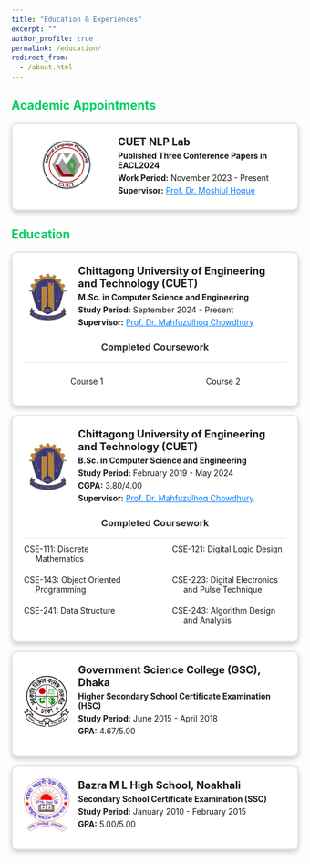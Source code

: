 ```yaml
---
title: "Education & Experiences"
excerpt: ""
author_profile: true
permalink: /education/
redirect_from: 
  - /about.html
---
```


<!---
**Chittagong University of Engineering and Technology [(CUET)](https://www.cuet.ac.bd/dept/cse)**   
*M.Sc. in Computer Science and Engineering*   
Study Period: <b>September 2024 - Present</b><br>  
Supervisor: [Dr. Mahfuzulhoq Chowdhury](https://www.semanticscholar.org/author/Mahfuzulhoq-Chowdhury/37296895) 

**Chittagong University of Engineering and Technology [(CUET)](https://www.cuet.ac.bd/dept/cse)**   
*B.Sc. in Computer Science and Engineering*   
Study Period: <b>February 2019 - May 2024</b><br>
CGPA: <b>3.80/4.00</b>  
Supervisor: [Dr. Mahfuzulhoq Chowdhury](https://www.semanticscholar.org/author/Mahfuzulhoq-Chowdhury/37296895) 

**Government Science College, Dhaka [(GSC)](https://www.gsctd.edu.bd/)**   
*Higher Secondary School Certificate Examination (HSC)*   
Study Period: <b>June 2015 - April 2018</b><br>
GPA: <b>4.67/5.00</b>  

**Bazra M L High School, Dhaka [(BHS)](https://www.sohopathi.com/bazra-ml-high-school/)**   
*Secondary School Certificate Examination (SSC)*   
Study Period: <b>January 2010 - February 2015</b><br>
GPA: <b>5.00/5.00</b>


Position: <b>1<sup>st</sup>/103</b>
CGPA: <b>4.00/4.00</b>  
Position: <b>1<sup>st</sup>/48</b>
-->


## <font color="#00cc66"> Academic Appointments </font>
<!---
 **Researcher <font color="#541A75">[November 2023 - Present]</font>**    
 *CUET NLP Lab*
 -->
<div align="center" style="margin-bottom: 15px;">
  <div style="border: 2px solid #e1e4e8; border-radius: 10px; padding: 20px; max-width: 100%; margin: auto; box-shadow: 0px 4px 8px rgba(0,0,0,0.2); background-color: #fff;">
    <div style="display: flex; align-items: center;">
      <img src="https://raw.githubusercontent.com/Salman1804102/salman1804102.github.io/master/Gallery/nlplab.jpg" alt="NLPLAB Logo" style="width: 150px; height: auto; margin-right: 15px;">
      <div style="text-align: left;">
        <p style="margin: 0; font-size: 1.3em; font-weight: bold;">CUET NLP Lab</p>
        <p style="margin: 5px 0; font-size: 1.0em;"><strong>Published Three Conference Papers in EACL2024</strong></p>
        <p style="margin: 5px 0;"><strong>Work Period:</strong> November 2023 - Present</p>
        <p style="margin: 5px 0;"><strong>Supervisor:</strong> <a href="https://scholar.google.com/citations?hl=en&user=srYxYhcAAAAJ&view_op=list_works&sortby=pubdate" style="color: #007bff; text-decoration-line: underline;">Prof. Dr. Moshiul Hoque</a></p>
      </div>
    </div>
  </div>
</div>

## <font color="#00cc66"> Education </font>

<div align="center" style="margin-bottom: 15px;">
  <div style="border: 2px solid #e1e4e8; border-radius: 10px; padding: 20px; max-width: 100%; margin: auto; box-shadow: 0px 4px 8px rgba(0,0,0,0.2); background-color: #fff;">
    <div style="display: flex; align-items: center; margin-bottom: 20px;">
      <img src="https://raw.githubusercontent.com/Salman1804102/salman1804102.github.io/master/Gallery/cuetlogo.png" alt="CUET Logo" style="width: 80px; height: auto; margin-right: 15px;">
      <div style="text-align: left;">
        <p style="margin: 0; font-size: 1.3em; font-weight: bold;">Chittagong University of Engineering and Technology (CUET)</p>
        <p style="margin: 5px 0; font-size: 1.0em;"><strong>M.Sc. in Computer Science and Engineering</strong></p>
        <p style="margin: 5px 0;"><strong>Study Period:</strong> September 2024 - Present</p>
        <p style="margin: 5px 0;"><strong>Supervisor:</strong> <a href="https://www.semanticscholar.org/author/Mahfuzulhoq-Chowdhury/37296895" style="color: #007bff; text-decoration-line: underline;">Prof. Dr. Mahfuzulhoq Chowdhury</a></p>
      </div>
    </div>
    <h3 style="margin-top: 0; color: #333; text-align: center;">Completed Coursework</h3>
    <div style="display: flex; justify-content: space-between; overflow-y: auto; max-height: 150px; border-top: 1px solid #e1e4e8; padding-top: 10px;">
      <div style="width: 48%; word-wrap: break-word;">
        <p>Course 1</p>
        <!-- Add more courses here -->
      </div>
      <div style="width: 48%; word-wrap: break-word;">
        <p>Course 2</p>
        <!-- Add more courses here -->
      </div>
    </div>
  </div>
</div>


<div align="center" style="margin-bottom: 15px;">
  <div style="border: 2px solid #e1e4e8; border-radius: 10px; padding: 20px; max-width: 100%; margin: auto; box-shadow: 0px 4px 8px rgba(0,0,0,0.2); background-color: #fff;">
    <div style="display: flex; align-items: center; margin-bottom: 20px;">
      <img src="https://raw.githubusercontent.com/Salman1804102/salman1804102.github.io/master/Gallery/cuetlogo.png" alt="CUET Logo" style="width: 80px; height: auto; margin-right: 15px;">
      <div style="text-align: left;">
        <p style="margin: 0; font-size: 1.3em; font-weight: bold;">Chittagong University of Engineering and Technology (CUET)</p>
        <p style="margin: 5px 0; font-size: 1.0em;"><strong>B.Sc. in Computer Science and Engineering</strong></p>
        <p style="margin: 5px 0;"><strong>Study Period:</strong> February 2019 - May 2024</p>
        <p style="margin: 5px 0;"><strong>CGPA:</strong> 3.80/4.00</p>
        <p style="margin: 5px 0;"><strong>Supervisor:</strong> <a href="https://www.semanticscholar.org/author/Mahfuzulhoq-Chowdhury/37296895" style="color: #007bff; text-decoration-line: underline;">Prof. Dr. Mahfuzulhoq Chowdhury</a></p>
      </div>
    </div>
    <h3 style="margin-top: 0; color: #333; text-align: center;">Completed Coursework</h3>
    <!--
    <div style="display: flex; justify-content: space-between; overflow-y: auto; max-height: 150px; border-top: 1px solid #e1e4e8; padding-top: 10px;">
     <div style="width: 48%; word-wrap: break-word;">
      <p>CSE-111: Discrete Mathematics</p>
      <p>CSE-121: Digital Logic Design</p>
      <p>CSE-143: Object Oriented Programming</p>
      <p>CSE-223: Digital Electronics and Pulse Technique</p>
      <p>CSE-241: Data Structure</p>
      <p>CSE-243: Algorithm Design and Analysis</p>
      <p>CSE-251: Database Management Systems</p>
      <p>CSE-311: Computer Networks</p>
      <p>CSE-321: Computer Architecture</p>
      <p>CSE-331: Theory of Computing</p>
      <p>CSE-333: Microprocessors and Assembly Language Programming</p>
      <p>CSE-423: Digital System Design</p>
      <p>CSE-431: Compiler Design</p>
      <p>CSE-433: Software Engineering</p>
      <p>CSE-435: Information Security</p>
    </div>
    <div style="width: 48%; word-wrap: break-word;">
      <p>CSE-335: Operating Systems</p>
      <p>CSE-337: Computer Peripherals and Interfacing</p>
      <p>CSE-345: Artificial Intelligence</p>
      <p>CSE-353: System Analysis and Design</p>
      <p>CSE-357: Computer Graphics</p>
      <p>CSE-363: Machine Learning</p>
      <p>CSE-431: Compiler Design</p>
      <p>CSE-435: Information Security</p>
      <p>CSE-457: Computer Graphics</p>
      <p>CSE-463: Machine Learning</p>
      <p>CSE-489: Software Architecture</p>
      <p>CSE-489: Software Architecture</p>
      <p>CSE-113: Microprocessors and Assembly Language Programming</p>
      <p>CSE-133: Data Communication</p>
      <p>CSE-135: Numerical Analysis</p>
      </div>
    </div>
    -->
    <div style="display: flex; justify-content: space-between; overflow-y: auto; max-height: 150px; border-top: 1px solid #e1e4e8; padding-top: 10px; flex-wrap: wrap; gap: 20px;">
  <div style="width: 200px;">
    <p style="margin: 0; text-align: left; padding-left: 20px; text-indent: -20px;">CSE-111: Discrete Mathematics</p>
  </div>
  <div style="width: 200px;">
    <p style="margin: 0; text-align: left; padding-left: 20px; text-indent: -20px;">CSE-121: Digital Logic Design</p>
  </div>
  <div style="width: 200px;">
    <p style="margin: 0; text-align: left; padding-left: 20px; text-indent: -20px;">CSE-143: Object Oriented Programming</p>
  </div>
  <div style="width: 200px;">
    <p style="margin: 0; text-align: left; padding-left: 20px; text-indent: -20px;">CSE-223: Digital Electronics and Pulse Technique</p>
  </div>
  <div style="width: 200px;">
    <p style="margin: 0; text-align: left; padding-left: 20px; text-indent: -20px;">CSE-241: Data Structure</p>
  </div>
  <div style="width: 200px;">
    <p style="margin: 0; text-align: left; padding-left: 20px; text-indent: -20px;">CSE-243: Algorithm Design and Analysis</p>
  </div>
  <div style="width: 200px;">
    <p style="margin: 0; text-align: left; padding-left: 20px; text-indent: -20px;">CSE-245: Numerical Analysis</p>
  </div>
  <div style="width: 200px;">
    <p style="margin: 0; text-align: left; padding-left: 20px; text-indent: -20px;">CSE-251: Database Management Systems</p>
  </div>
  <div style="width: 200px;">
    <p style="margin: 0; text-align: left; padding-left: 20px; text-indent: -20px;">CSE-311: Computer Networks</p>
  </div>
  <div style="width: 200px;">
    <p style="margin: 0; text-align: left; padding-left: 20px; text-indent: -20px;">CSE-313: Data Communication</p>
  </div>
  <div style="width: 200px;">
    <p style="margin: 0; text-align: left; padding-left: 20px; text-indent: -20px;">CSE-321: Computer Architecture</p>
  </div>
  <div style="width: 200px;">
    <p style="margin: 0; text-align: left; padding-left: 20px; text-indent: -20px;">CSE-331: Theory of Computing</p>
  </div>
  <div style="width: 200px;">
    <p style="margin: 0; text-align: left; padding-left: 20px; text-indent: -20px;">CSE-333: Microprocessors and Assembly Language Programming</p>
  </div>
  <div style="width: 200px;">
    <p style="margin: 0; text-align: left; padding-left: 20px; text-indent: -20px;">CSE-335: Operating Systems</p>
  </div>
  <div style="width: 200px;">
    <p style="margin: 0; text-align: left; padding-left: 20px; text-indent: -20px;">CSE-337: Computer Peripherals and Interfacing</p>
  </div>
  <div style="width: 200px;">
    <p style="margin: 0; text-align: left; padding-left: 20px; text-indent: -20px;">CSE-345: Artificial Intelligence</p>
  </div>
  <div style="width: 200px;">
    <p style="margin: 0; text-align: left; padding-left: 20px; text-indent: -20px;">CSE-353: System Analysis and Design</p>
  </div>
  <div style="width: 200px;">
    <p style="margin: 0; text-align: left; padding-left: 20px; text-indent: -20px;">CSE-357: Computer Graphics</p>
  </div>
  <div style="width: 200px;">
    <p style="margin: 0; text-align: left; padding-left: 20px; text-indent: -20px;">CSE-363: Machine Learning</p>
  </div>
  <div style="width: 200px;">
    <p style="margin: 0; text-align: left; padding-left: 20px; text-indent: -20px;">CSE-423: Digital System Design</p>
  </div>
  <div style="width: 200px;">
    <p style="margin: 0; text-align: left; padding-left: 20px; text-indent: -20px;">CSE-431: Compiler Design</p>
  </div>
  <div style="width: 200px;">
    <p style="margin: 0; text-align: left; padding-left: 20px; text-indent: -20px;">CSE-433: Software Engineering</p>
  </div>
  <div style="width: 200px;">
    <p style="margin: 0; text-align: left; padding-left: 20px; text-indent: -20px;">CSE-435: Information Security</p>
  </div>
  <div style="width: 200px;">
    <p style="margin: 0; text-align: left; padding-left: 20px; text-indent: -20px;">CSE-457: Computer Graphics</p>
  </div>
  <div style="width: 200px;">
    <p style="margin: 0; text-align: left; padding-left: 20px; text-indent: -20px;">CSE-463: Machine Learning</p>
  </div>
  <div style="width: 200px;">
    <p style="margin: 0; text-align: left; padding-left: 20px; text-indent: -20px;">CSE-489: Software Architecture</p>
  </div>
</div>

  </div>
</div>

<div align="center" style="margin-bottom: 15px;">
  <div style="border: 2px solid #e1e4e8; border-radius: 10px; padding: 20px; max-width: 100%; margin: auto; box-shadow: 0px 4px 8px rgba(0,0,0,0.2); background-color: #fff;">
    <div style="display: flex; align-items: center; margin-bottom: 10px;">
      <img src="https://raw.githubusercontent.com/Salman1804102/salman1804102.github.io/master/Gallery/gsclogo.png" alt="GSC Logo" style="width: 80px; height: auto; margin-right: 15px;">
      <div style="text-align: left;">
        <p style="margin: 0; font-size: 1.3em; font-weight: bold;">Government Science College (GSC), Dhaka</p>
        <p style="margin: 5px 0; font-size: 1.0em;"><strong>Higher Secondary School Certificate Examination (HSC)</strong></p>
        <p style="margin: 5px 0;"><strong>Study Period:</strong> June 2015 - April 2018</p>
        <p style="margin: 5px 0;"><strong>GPA:</strong> 4.67/5.00</p>
      </div>
    </div>
  </div>
</div>

<div align="center">
  <div style="border: 2px solid #e1e4e8; border-radius: 10px; padding: 20px; max-width: 100%; margin: auto; box-shadow: 0px 4px 8px rgba(0,0,0,0.2); background-color: #fff;">
    <div style="display: flex; align-items: center; margin-bottom: 10px;">
      <img src="https://raw.githubusercontent.com/Salman1804102/salman1804102.github.io/master/Gallery/bazra.jpeg" alt="BHS Logo" style="width: 80px; height: auto; margin-right: 15px;">
      <div style="text-align: left;">
        <p style="margin: 0; font-size: 1.3em; font-weight: bold;">Bazra M L High School, Noakhali</p>
        <p style="margin: 5px 0; font-size: 1.0em;"><strong>Secondary School Certificate Examination (SSC)</strong></p>
        <p style="margin: 5px 0;"><strong>Study Period:</strong> January 2010 - February 2015</p>
        <p style="margin: 5px 0;"><strong>GPA:</strong> 5.00/5.00</p>
      </div>
    </div>
  </div>
</div>

<!---
## <font color="#00cc66"> Certifications </font>

**HackerRank Problem Solving Intermediate**   
[*<font color="#ff6633">[Certificate URL]</font>*](https://www.hackerrank.com/certificates/46d4f5be4923) [*<font color="#ff6633">[DL Notes]</font>*](https://github.com/omar-sharif03/Deep-Learning-Notes) [(Coursera)](https://www.coursera.org/specializations/deep-learning)

   * Get the foundations of deep learning and learn about CNN, RNNs, LSTM, Adam, Dropout, BatchNorm, Xavier/He initialization and other hyper-parameter optimization techniques which help me to build successful deep learning projects.
   * Implement different case studies on autonomous driving, sign language reading, music generation, and natural language processing using tensorflow and python.
          
**DeepLearning.AI TensorFlow Developer Specialization**  
[*<font color="#ff6633">[TensorFlow]</font>*](https://www.coursera.org/account/accomplishments/specialization/certificate/5E2FDBG5ALDR) [(Coursera)](https://www.coursera.org/professional-certificates/tensorflow-in-practice)
  * Built basic neural network, GRUs, LSTMs using tensorflow and get profound implementation knowledge of tensorflow.
  * Learned how to improve network performance using convolutions, how to teach machines to understand, analyze, and respond to human speech with natural language processing systems.

**Natural Language Processing Specialization**  
[*<font color="#ff6633">[Enrolled]</font>*](https://www.coursera.org/specializations/natural-language-processing?)
   * Will learn about recurrent neural networks, LSTMs, GRUs & Siamese network in TensorFlow & Trax for sentiment analysis, text generation & named entity recognition.
   * Will apply encoder-decoder & self-attention to machine translate complete sentences, summarize text, build chatbots & question-answering.
-->
